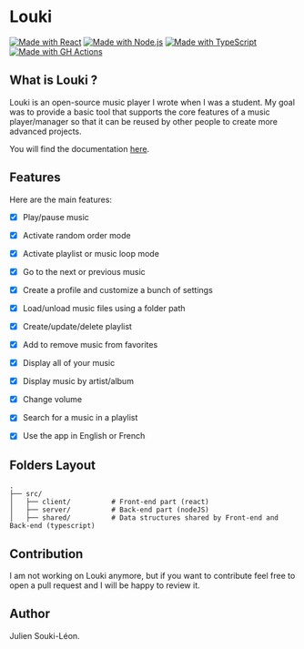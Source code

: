 # Louki
[![Made with React](https://img.shields.io/badge/React-17-green?logo=react&logoColor=white)](https://reactjs.org "Go to React homepage")
[![Made with Node.js](https://img.shields.io/badge/Node.js->=12-green?logo=node.js&logoColor=white)](https://nodejs.org "Go to Node.js homepage")
[![Made with TypeScript](https://img.shields.io/badge/TypeScript-4-green?logo=typescript&logoColor=white)](https://typescriptlang.org "Go to TypeScript homepage")
[![Made with GH Actions](https://img.shields.io/badge/CI-GitHub_Actions-blue?logo=github-actions&logoColor=white)](https://github.com/features/actions "Go to GitHub Actions homepage")

## What is Louki ?
Louki is an open-source music player I wrote when I was a student. My goal was to provide a basic tool that supports the core features of a music player/manager so that it can be reused by other people to create more advanced projects.

You will find the documentation [here](https://github.com/juliensouki/Louki/wiki).

## Features

Here are the main features:
- [x] Play/pause music
- [x] Activate random order mode
- [x] Activate playlist or music loop mode
- [x] Go to the next or previous music
- [x] Create a profile and customize a bunch of settings
- [x] Load/unload music files using a folder path
- [x] Create/update/delete playlist
- [x] Add to remove music from favorites
- [x] Display all of your music
- [x] Display music by artist/album
- [x] Change volume
- [x] Search for a music in a playlist
- [x] Use the app in English or French


## Folders Layout 

    .
    ├── src/
    │   ├── client/          # Front-end part (react)
    │   ├── server/          # Back-end part (nodeJS)
    │   ├── shared/          # Data structures shared by Front-end and Back-end (typescript)
    
## Contribution
I am not working on Louki anymore, but if you want to contribute feel free to open a pull request and I will be happy to review it.


## Author
Julien Souki-Léon.
